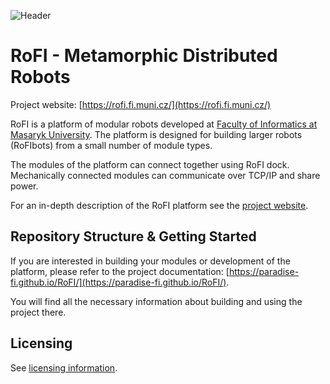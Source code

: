 ![Header](media/header.jpg)

# RoFI - Metamorphic Distributed Robots

Project website: [https://rofi.fi.muni.cz/](https://rofi.fi.muni.cz/)

RoFI is a platform of modular robots developed at [Faculty of Informatics at
Masaryk University](https://fi.muni.cz/). The platform is designed for building
larger robots (RoFIbots) from a small number of module types.

The modules of the platform can connect together using RoFI dock. Mechanically
connected modules can communicate over TCP/IP and share power.

For an in-depth description of the RoFI platform see the [project
website](https://rofi.fi.muni.cz/).

## Repository Structure & Getting Started

If you are interested in building your modules or development of the platform,
please refer to the project documentation:
[https://paradise-fi.github.io/RoFI/](https://paradise-fi.github.io/RoFI/).

You will find all the necessary information about building and using the project
there.

## Licensing

See [licensing information](licence.md).


